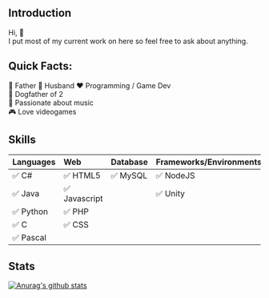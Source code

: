 ## Introduction
Hi, :wave:    
I put most of my current work on here so feel free to ask about anything.

## Quick Facts:
:baby: Father
:ring: Husband
:heart: Programming / Game Dev  
:dog: Dogfather of 2  
:musical_score: Passionate about music  
:video_game: Love videogames  

## Skills
| Languages                 | Web                           | Database                 | Frameworks/Environments   |
| :--                       | :--                           | :--                      | :--                       |
| :white_check_mark: C#     | :white_check_mark: HTML5      | :white_check_mark: MySQL | :white_check_mark: NodeJS |
| :white_check_mark: Java   | :white_check_mark: Javascript |                          | :white_check_mark: Unity  |
| :white_check_mark: Python | :white_check_mark: PHP        |                          |                           |
| :white_check_mark: C      | :white_check_mark: CSS        |                          |                           |
| :white_check_mark: Pascal |                               |                          |                           |

## Stats
[![Anurag's github stats](https://github-readme-stats.vercel.app/api?username=RuggedRadius)](https://github.com/anuraghazra/github-readme-stats)


<!--
**RuggedRadius/RuggedRadius** is a ✨ _special_ ✨ repository because its `README.md` (this file) appears on your GitHub profile.

Here are some ideas to get you started:

- 🔭 I’m currently working on ...
- 🌱 I’m currently learning ...
- 👯 I’m looking to collaborate on ...
- 🤔 I’m looking for help with ...
- 💬 Ask me about ...
- 📫 How to reach me: ...
- 😄 Pronouns: ...
- ⚡ Fun fact: ...
-->
